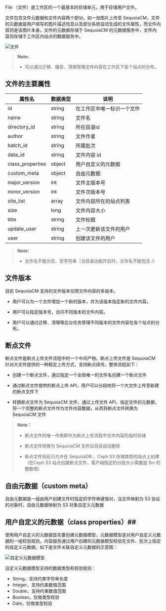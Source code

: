 File （文件）是工作区的一个最基本的存储单元，用于存储用户文件。

文件包含文件元数据和文件内容两个部分。如一张图片上传至 SequoiaCM，文件的元数据是用户填写的图片描述信息以及部分系统自动生成的文件属性，而文件内容则是该图片本身。文件的元数据存储于 SequoiaCM 的元数据服务中，文件内容则存储于工作区内站点的数据服务中。

![文件][file]


>  **Note:**
>
>  * 可以通过迁移、缓存、清理管理文件内容在工作区下各个站点的分布。

## 文件的主要属性 ##

|属性名|数据类型| 说明 |
|------|--------|------|
|id    |string  |在工作区中唯一标识一个文件|
|name  |string  |文件名|
|directory_id|string|所在目录id|
|author|string|文件作者|
|batch_id|string|所属批次|
|data_id|string|文件内容 id|
|class_properties|object|用户自定义的元数据|
|custom_meta|object|自由元数据|
|major_version|int|文件主版本号|
|minor_version|int|文件次版本号|
|site_list|array|文件内容所在的站点列表|
|size|long|文件内容大小|
|title|string|文件标题|
|update_user|string|上一次更新该文件的用户|
|user|string|创建该文件的用户|

>  **Note:**
>
>  * 文件名不能为空、空字符串（当目录功能开启时，文件名不能包含 /）




## 文件版本 ##
 
目前 SequoiaCM 支持的文件版本仅限文件内容的多版本。

- 用户可以为一个文件增加一个新的版本，并为该版本指定新的文件内容。

- 用户可以指定版本号，访问不同版本的文件内容。

- 用户可以通过迁移、清理等后台任务管理不同版本的文件内容在各个站点的分布。

## 断点文件 ##

断点文件是断点上传文件流程中的一个中间产物。断点上传文件是 SequoiaCM 针对大文件提供的一种稳定上传方式，支持断点续传。整体流程如下： 

- 创建一个断点文件，通过指定一个全局唯一的文件名创建一个断点文件

- 通过断点文件提供的断点上传 API，用户可以分段地将一个大文件上传至新建的断点文件下

- 转换断点文件为 SequoiaCM 文件，通过上传文件 API，指定文件的元数据，将一个完整的断点文件作为文件内容数据，从而将断点文件转换为 SequoiaCM 文件

>  **Note：**
>
>  * 断点文件的唯一作用即作为断点上传流程中文件内容的临时存储
>
>  * 断点文件转换为 SequoiaCM 文件后将会自动删除
>
>  * 断点文件目前只允许在 SequoiaDB 、Ceph S3 存储类型的站点上创建（在Ceph S3 站点创建断点文件，客户端指定的分段大小需要是 5m 的整数倍）

## 自由元数据（custom meta） ##
 
自由元数据是一组由用户创建文件时指定的字符串键值对，当文件映射为 S3 协议的对象时，自由元数据映射为 S3 对象自定义元数据

## 用户自定义的元数据（class properties）##

使用用户自定义的元数据首先要创建元数据模型，元数据模型是对用户自定义元数据的一组校验规则。内容服务通过用户创建的元数据模型校验在文件、批次上指定的自定义元数据。如下是文件关联自定义元数据的示意图：

![自定义元数据模型][custom_meta_moudle]

自定义元数据模型支持的数据类型和校验规则：

- String，支持约束字符串长度
- Integer，支持约束数值范围
- Double，支持约束数值范围
- Boolean，仅做类型校验
- Date，仅做类型校验

[custom_meta_moudle]:Architecture/Business_Concept/custom_meta_moudle.png
[file]:Architecture/Business_Concept/file.png





